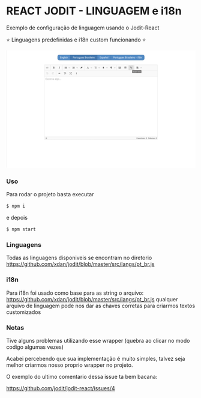 # REACT JODIT - LINGUAGEM e i18n

Exemplo de configuração de linguagem usando o Jodit-React



⭐️ Linguagens predefinidas e i18n custom funcionando ⭐️


![Sample Image](https://github.com/micheldpcarlos/react-jodit-poc/blob/master/sample.png?raw=true)

### Uso
Para rodar o projeto basta executar
```sh
$ npm i
```

e depois

```sh
$ npm start
```


### Linguagens
Todas as linguagens disponiveis se encontram no diretorio
https://github.com/xdan/jodit/blob/master/src/langs/pt_br.js

### i18n
Para i18n foi usado como base para as string o arquivo:
https://github.com/xdan/jodit/blob/master/src/langs/pt_br.js
qualquer arquivo de linguagem pode nos dar as chaves corretas para criarmos textos customizados


### Notas
Tive alguns problemas utilizando esse wrapper (quebra ao clicar no modo codigo algumas vezes)

Acabei percebendo que sua implementação é muito simples, 
talvez seja melhor criarmos nosso proprio wrapper no projeto.

O exemplo do ultimo comentario dessa issue ta bem bacana:

https://github.com/jodit/jodit-react/issues/4